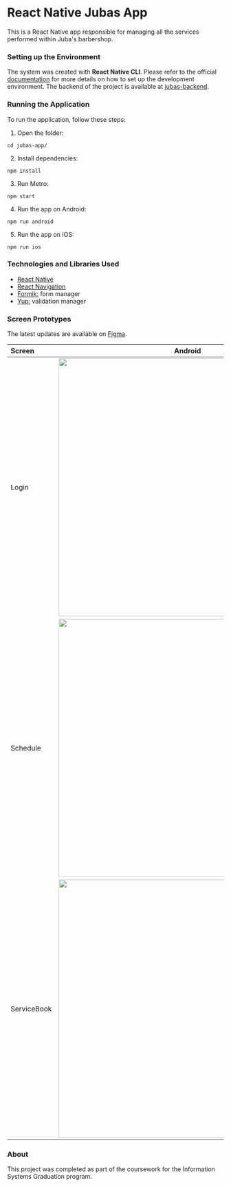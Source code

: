# React Native Jubas App
This is a React Native app responsible for managing all the services performed within Juba's barbershop.

### Setting up the Environment
The system was created with **React Native CLI**. Please refer to the official [documentation](https://reactnative.dev/docs/environment-setup?guide=native) for more details on how to set up the development environment. The backend of the project is available at [jubas-backend](https://github.com/marcelo-de-santana/jubas-backend).

### Running the Application
To run the application, follow these steps:
1. Open the folder:
```
cd jubas-app/
```
2. Install dependencies:
```
npm install
```    
3. Run Metro:
```
npm start
```    
4. Run the app on Android:
```
npm run android
```
5. Run the app on IOS:
```
npm run ios
``` 

### Technologies and Libraries Used
- [React Native](https://reactnative.dev/)
- [React Navigation](https://reactnavigation.org/)
- [Formik:](https://formik.org/) form manager
- [Yup:](https://www.npmjs.com/package/yup) validation manager

### Screen Prototypes
The latest updates are available on [Figma](https://www.figma.com/file/5ilvDi7rBbEM8hG74pETXk/Barber-App).

 Screen | **Android** | Screen | **Android**
:--- | :---: | :---: | :---:
Login           | <img src="https://github.com/marcelo-de-santana/jubas-app-legacy/blob/master/src/documents/images/Login.png?raw=true" height="600"/> |Sing-up         | <img src="https://github.com/marcelo-de-santana/jubas-app-legacy/blob/master/src/documents/images/Sing-up.png?raw=true" height="600"/>
Schedule        | <img src="https://github.com/marcelo-de-santana/jubas-app-legacy/blob/master/src/documents/images/Schedule.png?raw=true" height="600"/> |ServiceCatalog  | <img src="https://github.com/marcelo-de-santana/jubas-app-legacy/blob/master/src/documents/images/ServiceCatalog.png?raw=true" height="600"/>
ServiceBook     | <img src="https://github.com/marcelo-de-santana/jubas-app-legacy/blob/master/src/documents/images/ServiceBook.png?raw=true" height="600"/>|EmployeeTimes   | <img src="https://github.com/marcelo-de-santana/jubas-app-legacy/blob/master/src/documents/images/EmployeeTimes.png?raw=true" height="600"/>

### About
This project was completed as part of the coursework for the Information Systems Graduation program.
